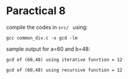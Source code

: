 # Paractical 8

compile the codes in `src/ ` using:

` gcc common_div.c -o gcd -lm `

sample output for a=60 and b=48:

` gcd of (60,48) using iterative function = 12 `

` gcd of (60,48) using recursive function = 12 `
